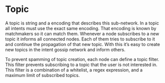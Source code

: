# Topic

A topic is string and a encoding that describes this sub-network. In a topic all
intents must use the exact same encoding. That encoding is known by matchmakers
so it can match them.  Whenever a node subscribes to a new topic it informs all
connected nodes. Each of them tries to subscribe to it and continue the
propagation of that new topic. With this it’s easy to create new topics in the
intent gossip network and inform others.

To prevent spamming of topic creation, each node can define a topic filter. This
filter prevents subscribing to a topic that the user is not interested in. This
filter is a combination of a whitelist, a regex expression, and a maximum limit
of subscribed topics.
